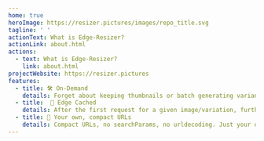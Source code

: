 ```yaml
---
home: true
heroImage: https://resizer.pictures/images/repo_title.svg
tagline: ' '
actionText: What is Edge-Resizer?
actionLink: about.html
actions:
  - text: What is Edge-Resizer?
    link: about.html
projectWebsite: https://resizer.pictures
features:
  - title: 🛠️ On-Demand
    details: Forget about keeping thumbnails or batch generating variants. They'll be created on-the-fly
  - title:  🚀 Edge Cached
    details: After the first request for a given image/variation, further ones will answer from the edge cache
  - title: 🔗 Your own, compact URLs
    details: Compact URLs, no searchParams, no urldecoding. Just your own domain. (Or ours, we're ok with that)
---
```



  